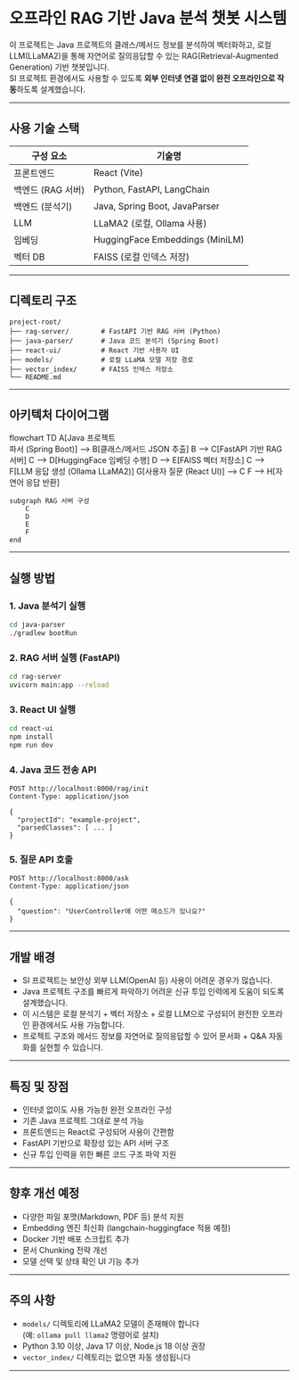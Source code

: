 # 오프라인 RAG 기반 Java 분석 챗봇 시스템

이 프로젝트는 Java 프로젝트의 클래스/메서드 정보를 분석하여 벡터화하고, 로컬 LLM(LLaMA2)을 통해 자연어로 질의응답할 수 있는 RAG(Retrieval-Augmented Generation) 기반 챗봇입니다.  
SI 프로젝트 환경에서도 사용할 수 있도록 **외부 인터넷 연결 없이 완전 오프라인으로 작동**하도록 설계했습니다.

---

## 사용 기술 스택

| 구성 요소         | 기술명                                  |
|------------------|------------------------------------------|
| 프론트엔드       | React (Vite)                             |
| 백엔드 (RAG 서버) | Python, FastAPI, LangChain               |
| 백엔드 (분석기)   | Java, Spring Boot, JavaParser            |
| LLM              | LLaMA2 (로컬, Ollama 사용)               |
| 임베딩           | HuggingFace Embeddings (MiniLM)          |
| 벡터 DB          | FAISS (로컬 인덱스 저장)                |

---

## 디렉토리 구조

```
project-root/
├── rag-server/        # FastAPI 기반 RAG 서버 (Python)
├── java-parser/       # Java 코드 분석기 (Spring Boot)
├── react-ui/          # React 기반 사용자 UI
├── models/            # 로컬 LLaMA 모델 저장 경로
├── vector_index/      # FAISS 인덱스 저장소
└── README.md
```

---

## 아키텍처 다이어그램

flowchart TD
    A[Java 프로젝트<br>파서 (Spring Boot)] --> B[클래스/메서드 JSON 추출]
    B --> C[FastAPI 기반 RAG 서버]
    C --> D[HuggingFace 임베딩 수행]
    D --> E[FAISS 벡터 저장소]
    C --> F[LLM 응답 생성 (Ollama LLaMA2)]
    G[사용자 질문 (React UI)] --> C
    F --> H[자연어 응답 반환]

    subgraph RAG 서버 구성
        C
        D
        E
        F
    end

---

## 실행 방법

### 1. Java 분석기 실행

```bash
cd java-parser
./gradlew bootRun
```

### 2. RAG 서버 실행 (FastAPI)

```bash
cd rag-server
uvicorn main:app --reload
```

### 3. React UI 실행

```bash
cd react-ui
npm install
npm run dev
```

### 4. Java 코드 전송 API

```http
POST http://localhost:8000/rag/init
Content-Type: application/json

{
  "projectId": "example-project",
  "parsedClasses": [ ... ]
}
```

### 5. 질문 API 호출

```http
POST http://localhost:8000/ask
Content-Type: application/json

{
  "question": "UserController에 어떤 메소드가 있나요?"
}
```

---

## 개발 배경

- SI 프로젝트는 보안상 외부 LLM(OpenAI 등) 사용이 어려운 경우가 많습니다.
- Java 프로젝트 구조를 빠르게 파악하기 어려운 신규 투입 인력에게 도움이 되도록 설계했습니다.
- 이 시스템은 로컬 분석기 + 벡터 저장소 + 로컬 LLM으로 구성되어 완전한 오프라인 환경에서도 사용 가능합니다.
- 프로젝트 구조와 메서드 정보를 자연어로 질의응답할 수 있어 문서화 + Q&A 자동화를 실현할 수 있습니다.

---

## 특징 및 장점

- 인터넷 없이도 사용 가능한 완전 오프라인 구성
- 기존 Java 프로젝트 그대로 분석 가능
- 프론트엔드는 React로 구성되어 사용이 간편함
- FastAPI 기반으로 확장성 있는 API 서버 구조
- 신규 투입 인력을 위한 빠른 코드 구조 파악 지원

---

## 향후 개선 예정

- 다양한 파일 포맷(Markdown, PDF 등) 분석 지원
- Embedding 엔진 최신화 (langchain-huggingface 적용 예정)
- Docker 기반 배포 스크립트 추가
- 문서 Chunking 전략 개선
- 모델 선택 및 상태 확인 UI 기능 추가

---

## 주의 사항

- `models/` 디렉토리에 LLaMA2 모델이 존재해야 합니다  
  (예: `ollama pull llama2` 명령어로 설치)
- Python 3.10 이상, Java 17 이상, Node.js 18 이상 권장
- `vector_index/` 디렉토리는 없으면 자동 생성됩니다

---
